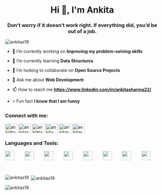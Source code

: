 <h1 align="center">Hi 👋, I'm Ankita</h1>
<h3 align="center">Don’t worry if it doesn’t work right. If everything did, you’d be out of a job.</h3>

<p align="left"> <img src="https://komarev.com/ghpvc/?username=ankitas19&label=Profile%20views&color=0e75b6&style=flat" alt="ankitas19" /> </p>


- 🔭 I’m currently working on **Improving my problem-solving skills**

- 🌱 I’m currently learning **Data Structures**

- 👯 I’m looking to collaborate on **Open Source Projects**

- 💬 Ask me about **Web Development**

- 📫 How to reach me **https://www.linkedin.com/in/ankitasharma22/**

- ⚡ Fun fact **I know that I am funny**

<h3 align="left">Connect with me:</h3>
<p align="left">
<a href="https://twitter.com/ankiittaaa__" target="blank"><img align="center" src="https://cdn.jsdelivr.net/npm/simple-icons@3.0.1/icons/twitter.svg" alt="ankiittaaa__" height="30" width="40" /></a>
<a href="https://linkedin.com/in/ankitasharma22" target="blank"><img align="center" src="https://cdn.jsdelivr.net/npm/simple-icons@3.0.1/icons/linkedin.svg" alt="ankitasharma22" height="30" width="40" /></a>
<a href="https://instagram.com/ankiittaaa__" target="blank"><img align="center" src="https://cdn.jsdelivr.net/npm/simple-icons@3.0.1/icons/instagram.svg" alt="ankiittaaa__" height="30" width="40" /></a>
<a href="https://dribbble.com/ankita___17" target="blank"><img align="center" src="https://cdn.jsdelivr.net/npm/simple-icons@3.0.1/icons/dribbble.svg" alt="ankita___17" height="30" width="40" /></a>
<a href="https://www.leetcode.com/ankitas19" target="blank"><img align="center" src="https://cdn.jsdelivr.net/npm/simple-icons@3.0.1/icons/leetcode.svg" alt="ankitas19" height="30" width="40" /></a>
<a href="https://auth.geeksforgeeks.org/user/ankitas19" target="blank"><img align="center" src="https://cdn.jsdelivr.net/npm/simple-icons@3.0.1/icons/geeksforgeeks.svg" alt="ankitas19" height="30" width="40" /></a>
</p>

<h3 align="left">Languages and Tools:</h3>

<pre align="center"><img width="30px" src="https://img.icons8.com/color/48/000000/c-programming.png"/>    <img width="30px" src="https://img.icons8.com/color/48/000000/java-coffee-cup-logo.png"/>    <img width="30px" src="https://img.icons8.com/color/48/000000/html-5.png"/>    <img width="30px" src="https://img.icons8.com/color/48/000000/css3.png"/>    <img width="30px" src="https://img.icons8.com/color/48/000000/javascript.png"/>    <img width="30px" src="https://img.icons8.com/nolan/64/react-native.png"/>    <img width="30px" src="https://img.icons8.com/fluent/48/000000/visual-studio-code-2019.png"/>    <img width="30px" src="https://img.icons8.com/color/48/000000/mongodb.png"/>    <img width="30px" src="https://img.icons8.com/color/48/000000/oracle-logo.png"/>    <img width="30px" src="https://img.icons8.com/color/48/000000/bootstrap.png"/>    <img width="30px" src="https://img.icons8.com/color/48/000000/firebase.png"/>    <img width="30px" src="https://img.icons8.com/fluent/48/000000/google-cloud.png"/>    <img width="30px" src="https://img.icons8.com/color/48/000000/python.png"/>
</pre>

<br/>

<p><img align="left" src="https://github-readme-stats.vercel.app/api/top-langs?username=ankitas19&show_icons=true&locale=en&layout=compact" alt="ankitas19" /></p>

<p>&nbsp;<img align="center" src="https://github-readme-stats.vercel.app/api?username=ankitas19&show_icons=true&locale=en" alt="ankitas19" /></p>

<p><img align="center" src="https://github-readme-streak-stats.herokuapp.com/?user=ankitas19&" alt="ankitas19" /></p>
